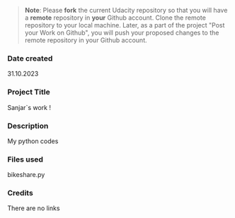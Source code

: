 >**Note**: Please **fork** the current Udacity repository so that you will have a **remote** repository in **your** Github account. Clone the remote repository to your local machine. Later, as a part of the project "Post your Work on Github", you will push your proposed changes to the remote repository in your Github account.

### Date created
31.10.2023

### Project Title
Sanjar`s work !

### Description
My python codes

### Files used
bikeshare.py

### Credits
There are no links

